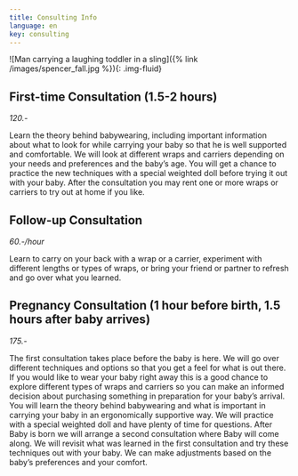 ```yaml
---
title: Consulting Info
language: en
key: consulting
---
```


![Man carrying a laughing toddler in a sling]({% link /images/spencer_fall.jpg %}){: .img-fluid}

## First-time Consultation (1.5-2 hours)

*120.-*

Learn the theory behind babywearing, including important information about what to look for while carrying your baby so that he is well supported and comfortable. We will look at different wraps and carriers depending on your needs and preferences and the baby’s age. You will get a chance to practice the new techniques with a special weighted doll before trying it out with your baby. After the consultation you may rent one or more wraps or carriers to try out at home if you like.

## Follow-up Consultation

*60.-/hour*

Learn to carry on your back with a wrap or a carrier, experiment with different lengths or types of wraps, or bring your friend or partner to refresh and go over what you learned.

## Pregnancy Consultation (1 hour before birth, 1.5 hours after baby arrives)

*175.-*

The first consultation takes place before the baby is here. We will go over different techniques and options so that you get a feel for what is out there. If you would like to wear your baby right away this is a good chance to explore different types of wraps and carriers so you can make an informed decision about purchasing something in preparation for your baby’s arrival. You will learn the theory behind babywearing and what is important in carrying your baby in an ergonomically supportive way. We will practice with a special weighted doll and have plenty of time for questions. After Baby is born we will arrange a second consultation where Baby will come along. We will revisit what was learned in the first consultation and try these techniques out with your baby. We can make adjustments based on the baby’s preferences and your comfort.

